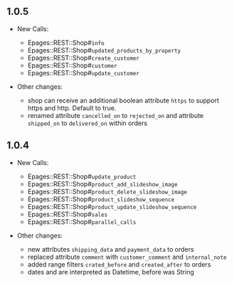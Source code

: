 ## 1.0.5

 * New Calls:
    
    * Epages::REST::Shop#`info`
    * Epages::REST::Shop#`updated_products_by_property`
    * Epages::REST::Shop#`create_customer`
    * Epages::REST::Shop#`customer`
    * Epages::REST::Shop#`update_customer`
 
 * Other changes:
 
    * shop can receive an additional boolean attribute `https` to support https and http. Default to true.  
    * renamed attribute `cancelled_on` to `rejected_on` and attribute `shipped_on` to `delivered_on` within orders
    
## 1.0.4

 * New Calls:
    
    * Epages::REST::Shop#`update_product`
    * Epages::REST::Shop#`product_add_slideshow_image`
    * Epages::REST::Shop#`product_delete_slideshow_image`
    * Epages::REST::Shop#`product_slideshow_sequence`
    * Epages::REST::Shop#`product_update_slideshow_sequence`
    * Epages::REST::Shop#`sales`
    * Epages::REST::Shop#`parallel_calls`
    
 * Other changes:
    
    * new attributes `shipping_data` and `payment_data` to orders
    * replaced attribute `comment` with `customer_comment` and `internal_note`
    * added range filters `crated_before` and `created_after` to orders
    * dates and are interpreted as Datetime, before was String
    
